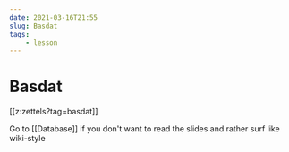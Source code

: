 ```yaml
---
date: 2021-03-16T21:55
slug: Basdat
tags:
    - lesson
---
```


# Basdat

[[z:zettels?tag=basdat]]

Go to [[Database]] if you don't want to read the slides and rather surf like wiki-style
